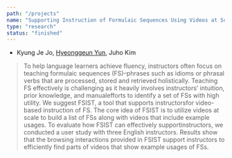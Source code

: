 ```yaml
---
path: "/projects"
name: "Supporting Instruction of Formulaic Sequences Using Videos at Scale"
type: "research"
status: "finished"
---
```


- Kyung Je Jo, <u>Hyeonggeun Yun</u>, Juho Kim
> To help language learners achieve fluency, instructors often focus on teaching formulaic sequences (FS)–phrases such as idioms or phrasal verbs that are processed, stored and retrieved holistically.  Teaching FS effectively is challenging as it heavily involves instructors’ intuition, prior knowledge, and manualefforts to identify a set of FSs with high utility.  We suggest FSIST, a tool that supports instructorsfor video-based instruction of FS. The core idea of FSIST is to utilize videos at scale to build a list of FSs along with videos that include example usages.  To evaluate how FSIST can effectively supportinstructors, we conducted a user study with three English instructors. Results show that the browsing interactions provided in FSIST support instructors to efficiently find parts of videos that show example usages of FSs.